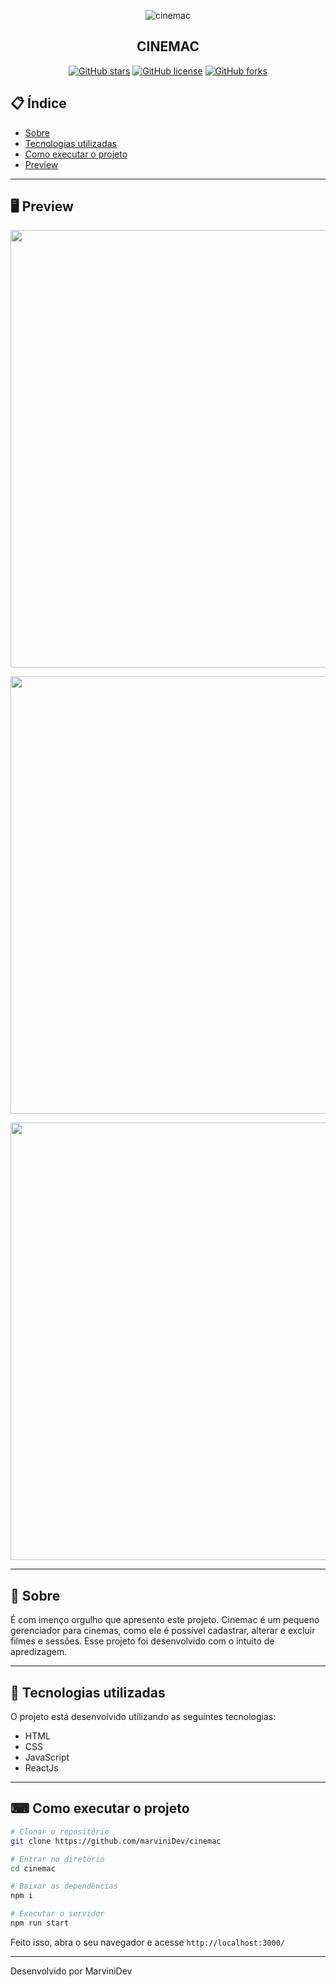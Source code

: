 <div align="center">
<p>
<img src="https://i.imgur.com/6YGeyHE.png?2" alt="cinemac"/>
</p>

<h2>
CINEMAC
</h2>
</div>

<div align="center">

[![GitHub stars](https://img.shields.io/github/stars/marviniDev/cinemac)](https://github.com/marviniDev/cinemac/stargazers)<space> <space>[![GitHub license](https://img.shields.io/github/license/marviniDev/cinemac)](https://github.com/marviniDev/cinemac//blob/master/LICENSE)<space> <space>[![GitHub forks](https://img.shields.io/github/forks/marviniDev/cinemac)](https://github.com/marviniDev/cinemac//network)

</div>

## 📋 Índice

- [Sobre](#-Sobre)
- [Tecnologias utilizadas](#-Tecnologias-utilizadas)
- [Como executar o projeto](#-Como-executar-o-projeto)
- [Preview](#-Preview)

---

## 🖥 Preview

<p align="center">
<img src="https://i.imgur.com/GhJAmL4.png" width="700" >
</p>
<p align="center">
<img src="https://i.imgur.com/Ad9p5As.png" width="700" >
</p>
<p align="center">
<img src="https://i.imgur.com/RJnjw47.png" width="700" >
</p>

---

## 📖 Sobre

É com imenço orgulho que apresento este projeto. Cinemac é um pequeno gerenciador para cinemas, como ele é possível cadastrar, alterar e excluir filmes e sessões. Esse projeto foi desenvolvido com o intuito de apredizagem.

---

## 🚀 Tecnologias utilizadas

O projeto está desenvolvido utilizando as seguintes tecnologias:

- HTML
- CSS
- JavaScript
- ReactJs

---

## ⌨ Como executar o projeto

```bash
# Clonar o repositório
git clone https://github.com/marviniDev/cinemac

# Entrar no diretório
cd cinemac

# Baixar as dependências
npm i

# Executar o servidor
npm run start
```

Feito isso, abra o seu navegador e acesse `http://localhost:3000/`

---

Desenvolvido por MarviniDev
